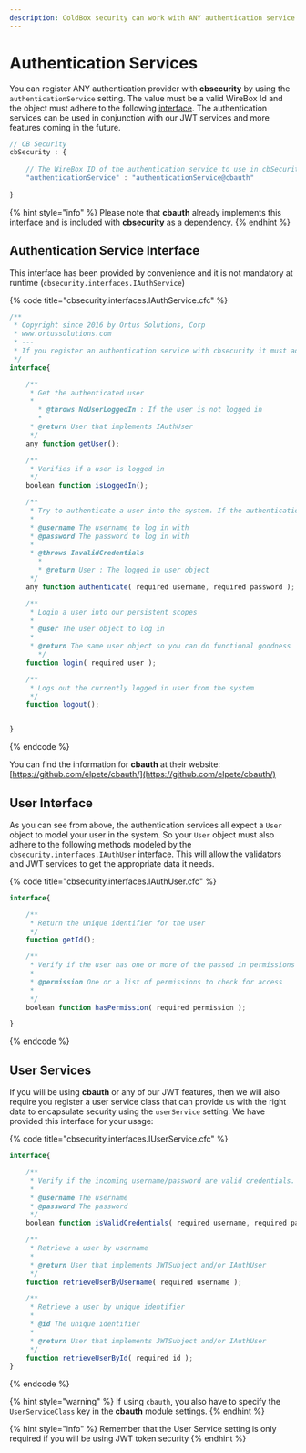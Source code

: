 ```yaml
---
description: ColdBox security can work with ANY authentication service provider.
---
```


# Authentication Services

You can register ANY authentication provider with **cbsecurity** by using the `authenticationService` setting. The value must be a valid WireBox Id and the object must adhere to the following [interface](authentication-services.md#authentication-service-interface). The authentication services can be used in conjunction with our JWT services and more features coming in the future.

```javascript
// CB Security
cbSecurity : {
    
    // The WireBox ID of the authentication service to use in cbSecurity which must adhere to the cbsecurity.interfaces.IAuthService interface.
    "authenticationService" : "authenticationService@cbauth"
    
}
```

{% hint style="info" %}
Please note that **cbauth** already implements this interface and is included with **cbsecurity** as a dependency.
{% endhint %}

## Authentication Service Interface

This interface has been provided by convenience and it is not mandatory at runtime \(`cbsecurity.interfaces.IAuthService`\)

{% code title="cbsecurity.interfaces.IAuthService.cfc" %}
```javascript
/**
 * Copyright since 2016 by Ortus Solutions, Corp
 * www.ortussolutions.com
 * ---
 * If you register an authentication service with cbsecurity it must adhere to this interface
 */
interface{

    /**
     * Get the authenticated user
     *
	   * @throws NoUserLoggedIn : If the user is not logged in
	   *
     * @return User that implements IAuthUser
     */
    any function getUser();

    /**
     * Verifies if a user is logged in
     */
    boolean function isLoggedIn();

    /**
     * Try to authenticate a user into the system. If the authentication fails an exception is thrown, else the logged in user object is returned
     *
     * @username The username to log in with
     * @password The password to log in with
     *
     * @throws InvalidCredentials
	   *
	   * @return User : The logged in user object
     */
    any function authenticate( required username, required password );

    /**
  	 * Login a user into our persistent scopes
  	 *
  	 * @user The user object to log in
  	 *
  	 * @return The same user object so you can do functional goodness
	   */
    function login( required user );

    /**
     * Logs out the currently logged in user from the system
     */
    function logout();


}
```
{% endcode %}

You can find the information for **cbauth** at their website: [https://github.com/elpete/cbauth/](https://github.com/elpete/cbauth/)

## User Interface

As you can see from above, the authentication services all expect a `User` object to model your user in the system. So your `User` object must also adhere to the following methods modeled by the `cbsecurity.interfaces.IAuthUser` interface. This will allow the validators and JWT services to get the appropriate data it needs.

{% code title="cbsecurity.interfaces.IAuthUser.cfc" %}
```javascript
interface{

    /**
     * Return the unique identifier for the user
     */
    function getId();

    /**
     * Verify if the user has one or more of the passed in permissions
     *
     * @permission One or a list of permissions to check for access
     *
     */
    boolean function hasPermission( required permission );

}
```
{% endcode %}

## User Services

If you will be using **cbauth** or any of our JWT features, then we will also require you register a user service class that can provide us with the right data to encapsulate security using the `userService` setting. We have provided this interface for your usage:

{% code title="cbsecurity.interfaces.IUserService.cfc" %}
```javascript
interface{

    /**
     * Verify if the incoming username/password are valid credentials.
     *
     * @username The username
     * @password The password
     */
    boolean function isValidCredentials( required username, required password );

    /**
     * Retrieve a user by username
     *
     * @return User that implements JWTSubject and/or IAuthUser
     */
    function retrieveUserByUsername( required username );

    /**
     * Retrieve a user by unique identifier
     *
     * @id The unique identifier
     *
     * @return User that implements JWTSubject and/or IAuthUser
     */
    function retrieveUserById( required id );
}
```
{% endcode %}

{% hint style="warning" %}
If using `cbauth`, you also have to specify the `UserServiceClass` key in the **cbauth** module settings.
{% endhint %}

{% hint style="info" %}
Remember that the User Service setting is only required if you will be using JWT token security
{% endhint %}


